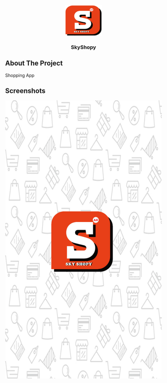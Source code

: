 <p align="center">
  <a href="https://github.com/kratikaagarwal/SkyShop">
    <img src="https://github.com/kratikaagarwal/SkyShopy/blob/main/screenshot/skyshopy.jpg" alt="Logo" width="120" height="100">
  </a>

  <h3 align="center">SkyShopy</h3>

 
## About The Project
Shopping App

## Screenshots

<img src="https://github.com/kratikaagarwal/SkyShopy/blob/main/screenshot/splash_image.jpg" >
